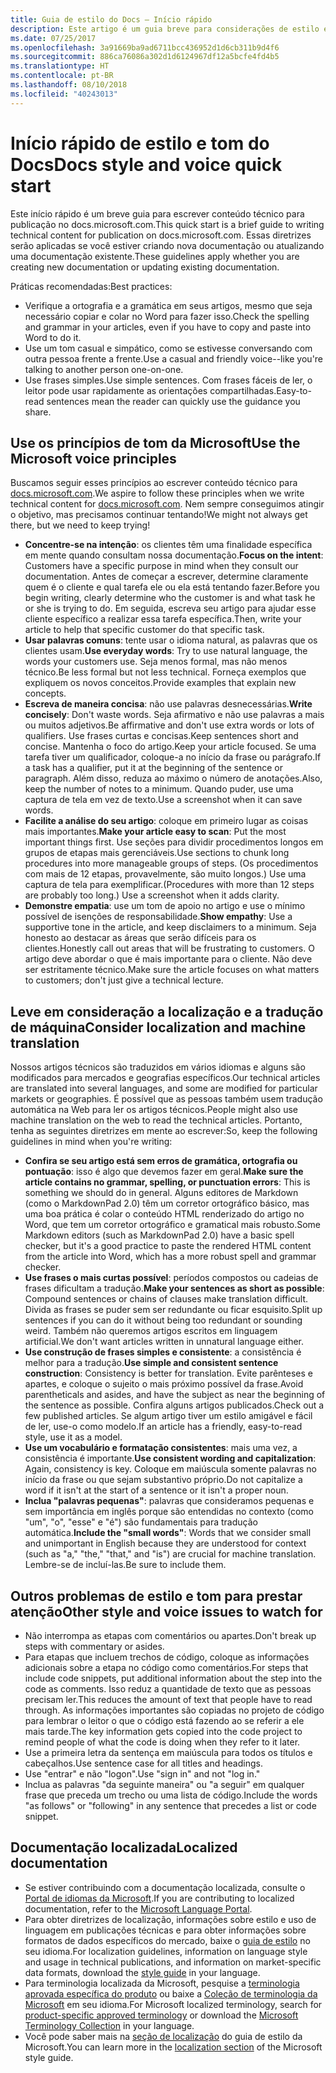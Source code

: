 ```yaml
---
title: Guia de estilo do Docs – Início rápido
description: Este artigo é um guia breve para considerações de estilo e contém apenas os tópicos essenciais para começar com o docs.microsoft.com.
ms.date: 07/25/2017
ms.openlocfilehash: 3a91669ba9ad6711bcc436952d1d6cb311b9d4f6
ms.sourcegitcommit: 886ca76086a302d1d6124967df12a5bcfe4fd4b5
ms.translationtype: HT
ms.contentlocale: pt-BR
ms.lasthandoff: 08/10/2018
ms.locfileid: "40243013"
---
```

# <a name="docs-style-and-voice-quick-start"></a><span data-ttu-id="c257b-103">Início rápido de estilo e tom do Docs</span><span class="sxs-lookup"><span data-stu-id="c257b-103">Docs style and voice quick start</span></span>

<span data-ttu-id="c257b-104">Este início rápido é um breve guia para escrever conteúdo técnico para publicação no docs.microsoft.com.</span><span class="sxs-lookup"><span data-stu-id="c257b-104">This quick start is a brief guide to writing technical content for publication on docs.microsoft.com.</span></span> <span data-ttu-id="c257b-105">Essas diretrizes serão aplicadas se você estiver criando nova documentação ou atualizando uma documentação existente.</span><span class="sxs-lookup"><span data-stu-id="c257b-105">These guidelines apply whether you are creating new documentation or updating existing documentation.</span></span>

<span data-ttu-id="c257b-106">Práticas recomendadas:</span><span class="sxs-lookup"><span data-stu-id="c257b-106">Best practices:</span></span>

- <span data-ttu-id="c257b-107">Verifique a ortografia e a gramática em seus artigos, mesmo que seja necessário copiar e colar no Word para fazer isso.</span><span class="sxs-lookup"><span data-stu-id="c257b-107">Check the spelling and grammar in your articles, even if you have to copy and paste into Word to do it.</span></span>
- <span data-ttu-id="c257b-108">Use um tom casual e simpático, como se estivesse conversando com outra pessoa frente a frente.</span><span class="sxs-lookup"><span data-stu-id="c257b-108">Use a casual and friendly voice--like you're talking to another person one-on-one.</span></span>
- <span data-ttu-id="c257b-109">Use frases simples.</span><span class="sxs-lookup"><span data-stu-id="c257b-109">Use simple sentences.</span></span> <span data-ttu-id="c257b-110">Com frases fáceis de ler, o leitor pode usar rapidamente as orientações compartilhadas.</span><span class="sxs-lookup"><span data-stu-id="c257b-110">Easy-to-read sentences mean the reader can quickly use the guidance you share.</span></span>

## <a name="use-the-microsoft-voice-principles"></a><span data-ttu-id="c257b-111">Use os princípios de tom da Microsoft</span><span class="sxs-lookup"><span data-stu-id="c257b-111">Use the Microsoft voice principles</span></span>

<span data-ttu-id="c257b-112">Buscamos seguir esses princípios ao escrever conteúdo técnico para [docs.microsoft.com](https://docs.microsoft.com).</span><span class="sxs-lookup"><span data-stu-id="c257b-112">We aspire to follow these principles when we write technical content for [docs.microsoft.com](https://docs.microsoft.com).</span></span> <span data-ttu-id="c257b-113">Nem sempre conseguimos atingir o objetivo, mas precisamos continuar tentando!</span><span class="sxs-lookup"><span data-stu-id="c257b-113">We might not always get there, but we need to keep trying!</span></span>

- <span data-ttu-id="c257b-114">**Concentre-se na intenção**: os clientes têm uma finalidade específica em mente quando consultam nossa documentação.</span><span class="sxs-lookup"><span data-stu-id="c257b-114">**Focus on the intent**: Customers have a specific purpose in mind when they consult our documentation.</span></span> <span data-ttu-id="c257b-115">Antes de começar a escrever, determine claramente quem é o cliente e qual tarefa ele ou ela está tentando fazer.</span><span class="sxs-lookup"><span data-stu-id="c257b-115">Before you begin writing, clearly determine who the customer is and what task he or she is trying to do.</span></span> <span data-ttu-id="c257b-116">Em seguida, escreva seu artigo para ajudar esse cliente específico a realizar essa tarefa específica.</span><span class="sxs-lookup"><span data-stu-id="c257b-116">Then, write your article to help that specific customer do that specific task.</span></span>
- <span data-ttu-id="c257b-117">**Usar palavras comuns**: tente usar o idioma natural, as palavras que os clientes usam.</span><span class="sxs-lookup"><span data-stu-id="c257b-117">**Use everyday words**: Try to use natural language, the words your customers use.</span></span> <span data-ttu-id="c257b-118">Seja menos formal, mas não menos técnico.</span><span class="sxs-lookup"><span data-stu-id="c257b-118">Be less formal but not less technical.</span></span> <span data-ttu-id="c257b-119">Forneça exemplos que expliquem os novos conceitos.</span><span class="sxs-lookup"><span data-stu-id="c257b-119">Provide examples that explain new concepts.</span></span>
- <span data-ttu-id="c257b-120">**Escreva de maneira concisa**: não use palavras desnecessárias.</span><span class="sxs-lookup"><span data-stu-id="c257b-120">**Write concisely**: Don't waste words.</span></span> <span data-ttu-id="c257b-121">Seja afirmativo e não use palavras a mais ou muitos adjetivos.</span><span class="sxs-lookup"><span data-stu-id="c257b-121">Be affirmative and don't use extra words or lots of qualifiers.</span></span> <span data-ttu-id="c257b-122">Use frases curtas e concisas.</span><span class="sxs-lookup"><span data-stu-id="c257b-122">Keep sentences short and concise.</span></span> <span data-ttu-id="c257b-123">Mantenha o foco do artigo.</span><span class="sxs-lookup"><span data-stu-id="c257b-123">Keep your article focused.</span></span> <span data-ttu-id="c257b-124">Se uma tarefa tiver um qualificador, coloque-a no início da frase ou parágrafo.</span><span class="sxs-lookup"><span data-stu-id="c257b-124">If a task has a qualifier, put it at the beginning of the sentence or paragraph.</span></span> <span data-ttu-id="c257b-125">Além disso, reduza ao máximo o número de anotações.</span><span class="sxs-lookup"><span data-stu-id="c257b-125">Also, keep the number of notes to a minimum.</span></span> <span data-ttu-id="c257b-126">Quando puder, use uma captura de tela em vez de texto.</span><span class="sxs-lookup"><span data-stu-id="c257b-126">Use a screenshot when it can save words.</span></span>
- <span data-ttu-id="c257b-127">**Facilite a análise do seu artigo**: coloque em primeiro lugar as coisas mais importantes.</span><span class="sxs-lookup"><span data-stu-id="c257b-127">**Make your article easy to scan**: Put the most important things first.</span></span> <span data-ttu-id="c257b-128">Use seções para dividir procedimentos longos em grupos de etapas mais gerenciáveis.</span><span class="sxs-lookup"><span data-stu-id="c257b-128">Use sections to chunk long procedures into more manageable groups of steps.</span></span> <span data-ttu-id="c257b-129">(Os procedimentos com mais de 12 etapas, provavelmente, são muito longos.) Use uma captura de tela para exemplificar.</span><span class="sxs-lookup"><span data-stu-id="c257b-129">(Procedures with more than 12 steps are probably too long.) Use a screenshot when it adds clarity.</span></span>
- <span data-ttu-id="c257b-130">**Demonstre empatia**: use um tom de apoio no artigo e use o mínimo possível de isenções de responsabilidade.</span><span class="sxs-lookup"><span data-stu-id="c257b-130">**Show empathy**: Use a supportive tone in the article, and keep disclaimers to a minimum.</span></span> <span data-ttu-id="c257b-131">Seja honesto ao destacar as áreas que serão difíceis para os clientes.</span><span class="sxs-lookup"><span data-stu-id="c257b-131">Honestly call out areas that will be frustrating to customers.</span></span> <span data-ttu-id="c257b-132">O artigo deve abordar o que é mais importante para o cliente. Não deve ser estritamente técnico.</span><span class="sxs-lookup"><span data-stu-id="c257b-132">Make sure the article focuses on what matters to customers; don't just give a technical lecture.</span></span>

## <a name="consider-localization-and-machine-translation"></a><span data-ttu-id="c257b-133">Leve em consideração a localização e a tradução de máquina</span><span class="sxs-lookup"><span data-stu-id="c257b-133">Consider localization and machine translation</span></span>

<span data-ttu-id="c257b-134">Nossos artigos técnicos são traduzidos em vários idiomas e alguns são modificados para mercados e geografias específicos.</span><span class="sxs-lookup"><span data-stu-id="c257b-134">Our technical articles are translated into several languages, and some are modified for particular markets or geographies.</span></span> <span data-ttu-id="c257b-135">É possível que as pessoas também usem tradução automática na Web para ler os artigos técnicos.</span><span class="sxs-lookup"><span data-stu-id="c257b-135">People might also use machine translation on the web to read the technical articles.</span></span> <span data-ttu-id="c257b-136">Portanto, tenha as seguintes diretrizes em mente ao escrever:</span><span class="sxs-lookup"><span data-stu-id="c257b-136">So, keep the following guidelines in mind when you're writing:</span></span>

- <span data-ttu-id="c257b-137">**Confira se seu artigo está sem erros de gramática, ortografia ou pontuação**: isso é algo que devemos fazer em geral.</span><span class="sxs-lookup"><span data-stu-id="c257b-137">**Make sure the article contains no grammar, spelling, or punctuation errors**: This is something we should do in general.</span></span> <span data-ttu-id="c257b-138">Alguns editores de Markdown (como o MarkdownPad 2.0) têm um corretor ortográfico básico, mas uma boa prática é colar o conteúdo HTML renderizado do artigo no Word, que tem um corretor ortográfico e gramatical mais robusto.</span><span class="sxs-lookup"><span data-stu-id="c257b-138">Some Markdown editors (such as MarkdownPad 2.0) have a basic spell checker, but it's a good practice to paste the rendered HTML content from the article into Word, which has a more robust spell and grammar checker.</span></span>
- <span data-ttu-id="c257b-139">**Use frases o mais curtas possível**: períodos compostos ou cadeias de frases dificultam a tradução.</span><span class="sxs-lookup"><span data-stu-id="c257b-139">**Make your sentences as short as possible**: Compound sentences or chains of clauses make translation difficult.</span></span> <span data-ttu-id="c257b-140">Divida as frases se puder sem ser redundante ou ficar esquisito.</span><span class="sxs-lookup"><span data-stu-id="c257b-140">Split up sentences if you can do it without being too redundant or sounding weird.</span></span> <span data-ttu-id="c257b-141">Também não queremos artigos escritos em linguagem artificial.</span><span class="sxs-lookup"><span data-stu-id="c257b-141">We don't want articles written in unnatural language either.</span></span>
- <span data-ttu-id="c257b-142">**Use construção de frases simples e consistente**: a consistência é melhor para a tradução.</span><span class="sxs-lookup"><span data-stu-id="c257b-142">**Use simple and consistent sentence construction**: Consistency is better for translation.</span></span> <span data-ttu-id="c257b-143">Evite parênteses e apartes, e coloque o sujeito o mais próximo possível da frase.</span><span class="sxs-lookup"><span data-stu-id="c257b-143">Avoid parentheticals and asides, and have the subject as near the beginning of the sentence as possible.</span></span> <span data-ttu-id="c257b-144">Confira alguns artigos publicados.</span><span class="sxs-lookup"><span data-stu-id="c257b-144">Check out a few published articles.</span></span> <span data-ttu-id="c257b-145">Se algum artigo tiver um estilo amigável e fácil de ler, use-o como modelo.</span><span class="sxs-lookup"><span data-stu-id="c257b-145">If an article has a friendly, easy-to-read style, use it as a model.</span></span>
- <span data-ttu-id="c257b-146">**Use um vocabulário e formatação consistentes**: mais uma vez, a consistência é importante.</span><span class="sxs-lookup"><span data-stu-id="c257b-146">**Use consistent wording and capitalization**: Again, consistency is key.</span></span> <span data-ttu-id="c257b-147">Coloque em maiúscula somente palavras no início da frase ou que sejam substantivo próprio.</span><span class="sxs-lookup"><span data-stu-id="c257b-147">Do not capitalize a word if it isn't at the start of a sentence or it isn't a proper noun.</span></span>
- <span data-ttu-id="c257b-148">**Inclua "palavras pequenas"**: palavras que consideramos pequenas e sem importância em inglês porque são entendidas no contexto (como "um", "o", "esse" e "é") são fundamentais para tradução automática.</span><span class="sxs-lookup"><span data-stu-id="c257b-148">**Include the "small words"**: Words that we consider small and unimportant in English because they are understood for context (such as "a," "the," "that," and "is") are crucial for machine translation.</span></span> <span data-ttu-id="c257b-149">Lembre-se de incluí-las.</span><span class="sxs-lookup"><span data-stu-id="c257b-149">Be sure to include them.</span></span>

## <a name="other-style-and-voice-issues-to-watch-for"></a><span data-ttu-id="c257b-150">Outros problemas de estilo e tom para prestar atenção</span><span class="sxs-lookup"><span data-stu-id="c257b-150">Other style and voice issues to watch for</span></span>

- <span data-ttu-id="c257b-151">Não interrompa as etapas com comentários ou apartes.</span><span class="sxs-lookup"><span data-stu-id="c257b-151">Don't break up steps with commentary or asides.</span></span>
- <span data-ttu-id="c257b-152">Para etapas que incluem trechos de código, coloque as informações adicionais sobre a etapa no código como comentários.</span><span class="sxs-lookup"><span data-stu-id="c257b-152">For steps that include code snippets, put additional information about the step into the code as comments.</span></span> <span data-ttu-id="c257b-153">Isso reduz a quantidade de texto que as pessoas precisam ler.</span><span class="sxs-lookup"><span data-stu-id="c257b-153">This reduces the amount of text that people have to read through.</span></span> <span data-ttu-id="c257b-154">As informações importantes são copiadas no projeto de código para lembrar o leitor o que o código está fazendo ao se referir a ele mais tarde.</span><span class="sxs-lookup"><span data-stu-id="c257b-154">The key information gets copied into the code project to remind people of what the code is doing when they refer to it later.</span></span>
- <span data-ttu-id="c257b-155">Use a primeira letra da sentença em maiúscula para todos os títulos e cabeçalhos.</span><span class="sxs-lookup"><span data-stu-id="c257b-155">Use sentence case for all titles and headings.</span></span>
- <span data-ttu-id="c257b-156">Use "entrar" e não "logon".</span><span class="sxs-lookup"><span data-stu-id="c257b-156">Use "sign in" and not "log in."</span></span>
- <span data-ttu-id="c257b-157">Inclua as palavras "da seguinte maneira" ou "a seguir" em qualquer frase que preceda um trecho ou uma lista de código.</span><span class="sxs-lookup"><span data-stu-id="c257b-157">Include the words "as follows" or "following" in any sentence that precedes a list or code snippet.</span></span>

## <a name="localized-documentation"></a><span data-ttu-id="c257b-158">Documentação localizada</span><span class="sxs-lookup"><span data-stu-id="c257b-158">Localized documentation</span></span>

- <span data-ttu-id="c257b-159">Se estiver contribuindo com a documentação localizada, consulte o [Portal de idiomas da Microsoft](https://www.microsoft.com/Language/Default.aspx).</span><span class="sxs-lookup"><span data-stu-id="c257b-159">If you are contributing to localized documentation, refer to the [Microsoft Language Portal](https://www.microsoft.com/Language/Default.aspx).</span></span>
- <span data-ttu-id="c257b-160">Para obter diretrizes de localização, informações sobre estilo e uso de linguagem em publicações técnicas e para obter informações sobre formatos de dados específicos do mercado, baixe o [guia de estilo](https://www.microsoft.com/Language/StyleGuides) no seu idioma.</span><span class="sxs-lookup"><span data-stu-id="c257b-160">For localization guidelines, information on language style and usage in technical publications, and information on market-specific data formats, download the [style guide](https://www.microsoft.com/Language/StyleGuides) in your language.</span></span>
- <span data-ttu-id="c257b-161">Para terminologia localizada da Microsoft, pesquise a [terminologia aprovada específica do produto](https://www.microsoft.com/Language/Default.aspx) ou baixe a [Coleção de terminologia da Microsoft](https://www.microsoft.com/Language/Terminology.aspx) em seu idioma.</span><span class="sxs-lookup"><span data-stu-id="c257b-161">For Microsoft localized terminology, search for [product-specific approved terminology](https://www.microsoft.com/Language/Default.aspx) or download the [Microsoft Terminology Collection](https://www.microsoft.com/Language/Terminology.aspx) in your language.</span></span>
- <span data-ttu-id="c257b-162">Você pode saber mais na [seção de localização](https://docs.microsoft.com/style-guide/global-communications/) do guia de estilo da Microsoft.</span><span class="sxs-lookup"><span data-stu-id="c257b-162">You can learn more in the [localization section](https://docs.microsoft.com/style-guide/global-communications/) of the Microsoft style guide.</span></span>
